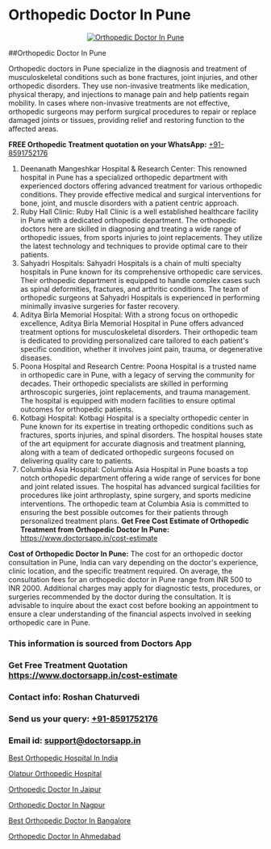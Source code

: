 # Orthopedic Doctor In Pune

<p align="center">
  <a href="https://doctorsapp.in">
    <img src="https://i.ibb.co/tqM3hNg/sqdqdqsddsa.png" alt="Orthopedic Doctor In Pune">
  </a>
</p>
##Orthopedic Doctor In Pune

Orthopedic doctors in Pune specialize in the diagnosis and treatment of musculoskeletal conditions such as bone fractures, joint injuries, and other orthopedic disorders. They use non-invasive treatments like medication, physical therapy, and injections to manage pain and help patients regain mobility. In cases where non-invasive treatments are not effective, orthopedic surgeons may perform surgical procedures to repair or replace damaged joints or tissues, providing relief and restoring function to the affected areas.

**FREE Orthopedic Treatment quotation on your WhatsApp:**  [+91-8591752176](https://api.whatsapp.com/send?phone=8591752176)

1) Deenanath Mangeshkar Hospital & Research Center: This renowned hospital in Pune has a specialized orthopedic department with experienced doctors offering advanced treatment for various orthopedic conditions. They provide effective medical and surgical interventions for bone, joint, and muscle disorders with a patient centric approach.
2) Ruby Hall Clinic: Ruby Hall Clinic is a well established healthcare facility in Pune with a dedicated orthopedic department. The orthopedic doctors here are skilled in diagnosing and treating a wide range of orthopedic issues, from sports injuries to joint replacements. They utilize the latest technology and techniques to provide optimal care to their patients.
3) Sahyadri Hospitals: Sahyadri Hospitals is a chain of multi specialty hospitals in Pune known for its comprehensive orthopedic care services. Their orthopedic department is equipped to handle complex cases such as spinal deformities, fractures, and arthritic conditions. The team of orthopedic surgeons at Sahyadri Hospitals is experienced in performing minimally invasive surgeries for faster recovery.
4) Aditya Birla Memorial Hospital: With a strong focus on orthopedic excellence, Aditya Birla Memorial Hospital in Pune offers advanced treatment options for musculoskeletal disorders. Their orthopedic team is dedicated to providing personalized care tailored to each patient's specific condition, whether it involves joint pain, trauma, or degenerative diseases.
5) Poona Hospital and Research Centre: Poona Hospital is a trusted name in orthopedic care in Pune, with a legacy of serving the community for decades. Their orthopedic specialists are skilled in performing arthroscopic surgeries, joint replacements, and trauma management. The hospital is equipped with modern facilities to ensure optimal outcomes for orthopedic patients.
6) Kotbagi Hospital: Kotbagi Hospital is a specialty orthopedic center in Pune known for its expertise in treating orthopedic conditions such as fractures, sports injuries, and spinal disorders. The hospital houses state of the art equipment for accurate diagnosis and treatment planning, along with a team of dedicated orthopedic surgeons focused on delivering quality care to patients.
7) Columbia Asia Hospital: Columbia Asia Hospital in Pune boasts a top notch orthopedic department offering a wide range of services for bone and joint related issues. The hospital has advanced surgical facilities for procedures like joint arthroplasty, spine surgery, and sports medicine interventions. The orthopedic team at Columbia Asia is committed to ensuring the best possible outcomes for their patients through personalized treatment plans.
**Get Free Cost Estimate of Orthopedic Treatment from Orthopedic Doctor In Pune:** https://www.doctorsapp.in/cost-estimate

**Cost of Orthopedic Doctor In Pune:**
The cost for an orthopedic doctor consultation in Pune, India can vary depending on the doctor's experience, clinic location, and the specific treatment required. On average, the consultation fees for an orthopedic doctor in Pune range from INR 500 to INR 2000. Additional charges may apply for diagnostic tests, procedures, or surgeries recommended by the doctor during the consultation. It is advisable to inquire about the exact cost before booking an appointment to ensure a clear understanding of the financial aspects involved in seeking orthopedic care in Pune.

### This information is sourced from Doctors App 
### Get Free Treatment Quotation https://www.doctorsapp.in/cost-estimate
### Contact info: Roshan Chaturvedi 
### Send us your query: [+91-8591752176](https://api.whatsapp.com/send?phone=8591752176) 
### Email id: support@doctorsapp.in

[Best Orthopedic Hospital In India](https://www.linkedin.com/pulse/best-orthopedic-hospital-india-doctorsapp-rajshahi-jagse?trackingId=GxvW72CXinmy%2Fb5wBon5BQ%3D%3D&lipi=urn%3Ali%3Apage%3Ad_flagship3_company_admin%3BtGKQvLKET%2FOkWlJl4W0MBA%3D%3D)

[Olatpur Orthopedic Hospital](https://www.linkedin.com/pulse/olatpur-orthopedic-hospital-doctorsapp-dhaka-s9aye?trackingId=HJLAWo1H5eJXzdZpViP9fw%3D%3D&lipi=urn%3Ali%3Apage%3Ad_flagship3_company_admin%3Bo%2BosOGJBSO63YocmsfjAZA%3D%3D)

[Orthopedic Doctor In Jaipur](https://medium.com/@vimalrana22/orthopedic-doctor-in-jaipur-cab5aa22cd63)

[Orthopedic Doctor In Nagpur](https://medium.com/@vimalrana22/orthopedic-doctor-in-nagpur-fb86f7f294aa)

[Best Orthopedic Doctor In Bangalore](https://doctors-apps.github.io/doctorsapp/best-orthopedic-doctor-in-bangalore)

[Orthopedic Doctor In Ahmedabad](https://justacademyin.github.io/justacademy/orthopedic-doctor-in-ahmedabad)

